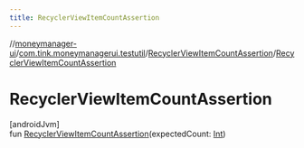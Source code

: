 ```yaml
---
title: RecyclerViewItemCountAssertion
---
```

//[moneymanager-ui](../../../index.html)/[com.tink.moneymanagerui.testutil](../index.html)/[RecyclerViewItemCountAssertion](index.html)/[RecyclerViewItemCountAssertion](-recycler-view-item-count-assertion.html)



# RecyclerViewItemCountAssertion



[androidJvm]\
fun [RecyclerViewItemCountAssertion](-recycler-view-item-count-assertion.html)(expectedCount: [Int](https://kotlinlang.org/api/latest/jvm/stdlib/kotlin/-int/index.html))




